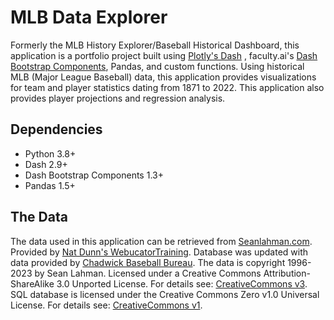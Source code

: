 # MLB Data Explorer
Formerly the MLB History Explorer/Baseball Historical Dashboard, this application is a portfolio project built using [Plotly's Dash](https://plotly.com/dash/)
, faculty.ai's [Dash Bootstrap Components](https://dash-bootstrap-components.opensource.faculty.ai/), Pandas, and custom functions. Using historical MLB (Major League Baseball) data, this application provides visualizations for team and player statistics dating from 1871 to 2022. This application also provides player projections and regression analysis.

## Dependencies
- Python 3.8+
- Dash 2.9+
- Dash Bootstrap Components 1.3+
- Pandas 1.5+

## The Data
The data used in this application can be retrieved from [Seanlahman.com](http://seanlahman.com/download-baseball-database/). 
Provided by [Nat Dunn's WebucatorTraining](https://github.com/WebucatorTraining/lahman-baseball-mysql). Database was updated with 
data provided by [Chadwick Baseball Bureau](https://github.com/chadwickbureau/baseballdatabank/). 
The data is copyright 1996-2023 by Sean Lahman. Licensed under a Creative Commons Attribution-ShareAlike 
3.0 Unported License. For details see: [CreativeCommons v3](http://creativecommons.org/licenses/by-sa/3.0/). 
SQL database is licensed under the Creative Commons Zero v1.0 Universal License. 
For details see: [CreativeCommons v1](https://creativecommons.org/publicdomain/zero/1.0/).
